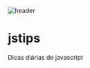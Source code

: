 ![header](https://raw.githubusercontent.com/loverajoel/jstips/gh-pages/resources/jstips-header-blog.gif)

# jstips
Dicas diárias de javascript
